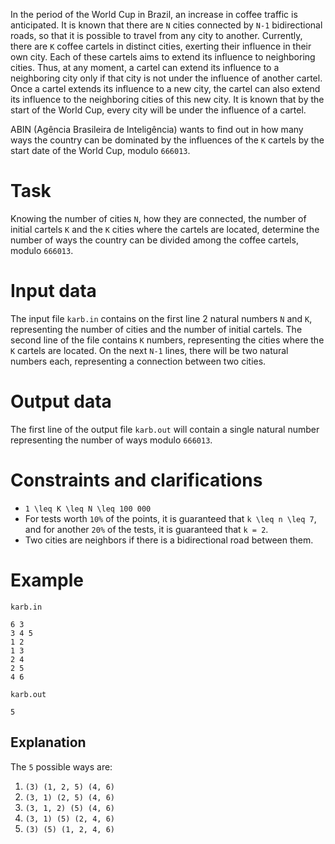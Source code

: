 In the period of the World Cup in Brazil, an increase in coffee traffic is anticipated. It is known that there are `N` cities connected by `N-1` bidirectional roads, so that it is possible to travel from any city to another. Currently, there are `K` coffee cartels in distinct cities, exerting their influence in their own city. Each of these cartels aims to extend its influence to neighboring cities. Thus, at any moment, a cartel can extend its influence to a neighboring city only if that city is not under the influence of another cartel. Once a cartel extends its influence to a new city, the cartel can also extend its influence to the neighboring cities of this new city. It is known that by the start of the World Cup, every city will be under the influence of a cartel.

ABIN (Agência Brasileira de Inteligência) wants to find out in how many ways the country can be dominated by the influences of the `K` cartels by the start date of the World Cup, modulo `666013`.

# Task
Knowing the number of cities `N`, how they are connected, the number of initial cartels `K` and the `K` cities where the cartels are located, determine the number of ways the country can be divided among the coffee cartels, modulo `666013`.

# Input data
The input file `karb.in` contains on the first line 2 natural numbers `N` and `K`, representing the number of cities and the number of initial cartels. The second line of the file contains `K` numbers, representing the cities where the `K` cartels are located. On the next `N-1` lines, there will be two natural numbers each, representing a connection between two cities.

# Output data
The first line of the output file `karb.out` will contain a single natural number representing the number of ways modulo `666013`.

# Constraints and clarifications
* `1 \leq K \leq N \leq 100 000`
* For tests worth `10%` of the points, it is guaranteed that `k \leq n \leq 7`, and for another `20%` of the tests, it is guaranteed that `k = 2`.
* Two cities are neighbors if there is a bidirectional road between them.

# Example

`karb.in`

```
6 3
3 4 5
1 2
1 3
2 4
2 5
4 6
```

`karb.out`

```
5
```

Explanation
---

The `5` possible ways are:

1. `(3) (1, 2, 5) (4, 6)`
2. `(3, 1) (2, 5) (4, 6)`
3. `(3, 1, 2) (5) (4, 6)`
4. `(3, 1) (5) (2, 4, 6)`
5. `(3) (5) (1, 2, 4, 6)`